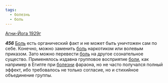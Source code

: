 ```yaml
---
tags:
  - болезнь
  - боль
---
```


[Агни-Йога 1929г](https://127.0.0.1:4002/agni/1929)

___456___
[Боль](../../../tags/#[боль](../../../tags/#боль)) есть органический факт и не может быть уничтожен сам по себе. Конечно, можно заменить [боль](../../../tags/#боль) наркотиком или волевым приказом. Зато можно перевести [боль](../../../tags/#боль) на другое сознательное существо. Применялось издавна групповое восприятие [боли](../../../tags/#боль), как например в Египте при [болезни](../../../tags/#болезнь) фараона, но не часто получался полный эффект, ибо требовалось не только согласие, но и стихийное объединение группы.